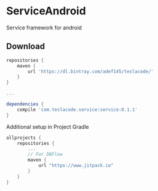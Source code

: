 # ServiceAndroid
Service framework for android

## Download
```gradle
repositories {
    maven {
        url 'https://dl.bintray.com/adef145/teslacode/'
    }
}

...

dependencies {
    compile 'com.teslacode.service:service:0.1.1'
}
```

Additional setup in Project Gradle
```gradle
allprojects {
    repositories {
        ...
        // For DBFlow
        maven {
            url "https://www.jitpack.io"
        }
    }
}
```
